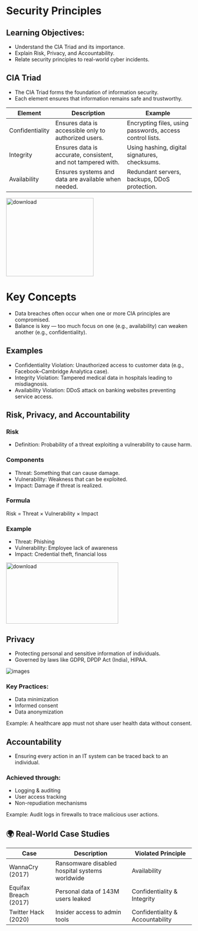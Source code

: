 # Security Principles

## Learning Objectives:
- Understand the CIA Triad and its importance.
- Explain Risk, Privacy, and Accountability.
- Relate security principles to real-world cyber incidents.

## CIA Triad
- The CIA Triad forms the foundation of information security.
- Each element ensures that information remains safe and trustworthy.

| Element | Description | Example |
|----------|--------------|----------|
| Confidentiality | Ensures data is accessible only to authorized users. | Encrypting files, using passwords, access control lists. |
| Integrity | Ensures data is accurate, consistent, and not tampered with. | Using hashing, digital signatures, checksums. |
| Availability | Ensures systems and data are available when needed. | Redundant servers, backups, DDoS protection. |


<img width="237" height="212" alt="download" src="https://github.com/user-attachments/assets/b6a58aee-c316-4ee8-a042-5f56d8729f2b" />


# Key Concepts
- Data breaches often occur when one or more CIA principles are compromised.
- Balance is key — too much focus on one (e.g., availability) can weaken another (e.g., confidentiality).

## Examples
- Confidentiality Violation: Unauthorized access to customer data (e.g., Facebook–Cambridge Analytica case).
- Integrity Violation: Tampered medical data in hospitals leading to misdiagnosis.
- Availability Violation: DDoS attack on banking websites preventing service access.

## Risk, Privacy, and Accountability

### Risk
- Definition: Probability of a threat exploiting a vulnerability to cause harm.

### Components
- Threat: Something that can cause damage.
- Vulnerability: Weakness that can be exploited.
- Impact: Damage if threat is realized.

### Formula
Risk = Threat × Vulnerability × Impact

### Example
- Threat: Phishing  
- Vulnerability: Employee lack of awareness  
- Impact: Credential theft, financial loss

<img width="304" height="166" alt="download" src="https://github.com/user-attachments/assets/8f4b6e9f-34c9-4b71-90f-6337b751f1f1">

## Privacy
- Protecting personal and sensitive information of individuals.
- Governed by laws like GDPR, DPDP Act (India), HIPAA.

![images](https://github.com/user-attachments/assets/ad5cea80-4db4-4b31-95a4-6601e22aa802)

### Key Practices:
- Data minimization  
- Informed consent  
- Data anonymization  

Example: A healthcare app must not share user health data without consent.

## Accountability
- Ensuring every action in an IT system can be traced back to an individual.

### Achieved through:
- Logging & auditing  
- User access tracking  
- Non-repudiation mechanisms  

Example: Audit logs in firewalls to trace malicious user actions.

## 🌍 Real-World Case Studies

| Case | Description | Violated Principle |
|------|--------------|--------------------|
| WannaCry (2017) | Ransomware disabled hospital systems worldwide | Availability |
| Equifax Breach (2017) | Personal data of 143M users leaked | Confidentiality & Integrity |
| Twitter Hack (2020) | Insider access to admin tools | Confidentiality & Accountability |
